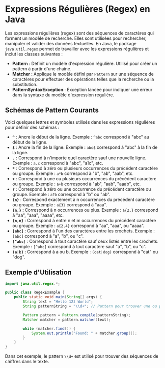# Expressions Régulières (Regex) en Java

Les expressions régulières (regex) sont des séquences de caractères qui forment un modèle de recherche. Elles sont utilisées pour rechercher, manipuler et valider des données textuelles. En Java, le package `java.util.regex` permet de travailler avec les expressions régulières et inclut les classes suivantes :

- **Pattern** : Définit un modèle d'expression régulière. Utilisé pour créer un pattern à partir d'une chaîne.
- **Matcher** : Applique le modèle défini par `Pattern` sur une séquence de caractères pour effectuer des opérations telles que la recherche ou la substitution.
- **PatternSyntaxException** : Exception lancée pour indiquer une erreur dans la syntaxe du modèle d'expression régulière.

## Schémas de Pattern Courants

Voici quelques lettres et symboles utilisés dans les expressions régulières pour définir des schémas :

- **`^`** : Ancre le début de la ligne. Exemple : `^abc` correspond à "abc" au début de la ligne.
- **`$`** : Ancre la fin de la ligne. Exemple : `abc$` correspond à "abc" à la fin de la ligne.
- **`.`** : Correspond à n'importe quel caractère sauf une nouvelle ligne. Exemple : `a.c` correspond à "abc", "a1c", etc.
- **`*`** : Correspond à zéro ou plusieurs occurrences du précédent caractère ou groupe. Exemple : `a*b` correspond à "b", "ab", "aab", etc.
- **`+`** : Correspond à une ou plusieurs occurrences du précédent caractère ou groupe. Exemple : `a+b` correspond à "ab", "aab", "aaab", etc.
- **`?`** : Correspond à zéro ou une occurrence du précédent caractère ou groupe. Exemple : `a?b` correspond à "b" ou "ab".
- **`{n}`** : Correspond exactement à n occurrences du précédent caractère ou groupe. Exemple : `a{3}` correspond à "aaa".
- **`{n,}`** : Correspond à n occurrences ou plus. Exemple : `a{2,}` correspond à "aa", "aaa", "aaaa", etc.
- **`{n,m}`** : Correspond à entre n et m occurrences du précédent caractère ou groupe. Exemple : `a{2,4}` correspond à "aa", "aaa", ou "aaaa".
- **`[abc]`** : Correspond à l'un des caractères entre les crochets. Exemple : `[abc]` correspond à "a", "b", ou "c".
- **`[^abc]`** : Correspond à tout caractère sauf ceux listés entre les crochets. Exemple : `[^abc]` correspond à tout caractère sauf "a", "b", ou "c".
- **`(a|b)`** : Correspond à a ou b. Exemple : `(cat|dog)` correspond à "cat" ou "dog".

## Exemple d'Utilisation

```java
import java.util.regex.*;

public class RegexExample {
    public static void main(String[] args) {
        String text = "Hello 123 World";
        String patternString = "\\d+"; // Pattern pour trouver une ou plusieurs chiffres

        Pattern pattern = Pattern.compile(patternString);
        Matcher matcher = pattern.matcher(text);

        while (matcher.find()) {
            System.out.println("Found: " + matcher.group());
        }
    }
}
```

Dans cet exemple, le pattern `\\d+` est utilisé pour trouver des séquences de chiffres dans le texte.
